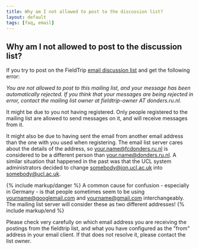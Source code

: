 ```yaml
---
title: Why am I not allowed to post to the discussion list?
layout: default
tags: [faq, email]
---
```


## Why am I not allowed to post to the discussion list?

If you try to post on the FieldTrip [email discussion list](/discussion_list) and get the following error:

*You are not allowed to post to this mailing list, and your message has been automatically rejected.  If you think that your messages are being rejected in error, contact the mailing list owner at fieldtrip-owner AT donders.ru.nl.*

It might be due to you not having registered. Only people registered to the mailing list are allowed to send messages on it, and will receive messages from it.

It might also be due to having sent the email from another email address than the one with you used when registering. The email list server cares about the details of the address, so your.name@fcdonders.ru.nl is considered to be a different person than your.name@donders.ru.nl. A similar situation that happened in the past was that the UCL system administrators decided to change somebody@ion.ucl.ac.uk into somebody@ucl.ac.uk.

{% include markup/danger %}
A common cause for confusion - especially in Germany - is that people sometimes seem to be using yourname@googlemail.com and yourname@gmail.com interchangeably. The mailing list server will consider these as two different addresses!
{% include markup/end %}

Please check very carefully on which email address you are receiving the postings from the fieldtrip list, and what you have configured as the "from" address in your email client. If that does not resolve it, please contact the list owner.
